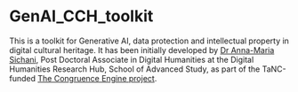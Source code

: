 # GenAI_CCH_toolkit

This is a toolkit for Generative AI, data protection and intellectual property in digital cultural heritage. It has been initially developed by [Dr Anna-Maria Sichani](https://amsichani.github.io), Post Doctoral Associate in Digital Humanities at the Digital Humanities Research Hub, School of Advanced Study, as part of the TaNC-funded  [The Congruence Engine project](https://www.sciencemuseumgroup.org.uk/projects/the-congruence-engine).

